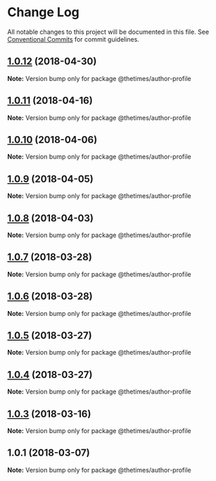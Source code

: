 # Change Log

All notable changes to this project will be documented in this file.
See [Conventional Commits](https://conventionalcommits.org) for commit guidelines.

<a name="1.0.12"></a>
## [1.0.12](https://github.com/newsuk/times-xnative/compare/@thetimes/author-profile@1.0.11...@thetimes/author-profile@1.0.12) (2018-04-30)




**Note:** Version bump only for package @thetimes/author-profile

<a name="1.0.11"></a>
## [1.0.11](https://github.com/newsuk/times-xnative/compare/@thetimes/author-profile@1.0.10...@thetimes/author-profile@1.0.11) (2018-04-16)




**Note:** Version bump only for package @thetimes/author-profile

<a name="1.0.10"></a>
## [1.0.10](https://github.com/newsuk/times-xnative/compare/@thetimes/author-profile@1.0.9...@thetimes/author-profile@1.0.10) (2018-04-06)




**Note:** Version bump only for package @thetimes/author-profile

<a name="1.0.9"></a>
## [1.0.9](https://github.com/newsuk/times-xnative/compare/@thetimes/author-profile@1.0.8...@thetimes/author-profile@1.0.9) (2018-04-05)




**Note:** Version bump only for package @thetimes/author-profile

<a name="1.0.8"></a>
## [1.0.8](https://github.com/newsuk/times-xnative/compare/@thetimes/author-profile@1.0.7...@thetimes/author-profile@1.0.8) (2018-04-03)




**Note:** Version bump only for package @thetimes/author-profile

<a name="1.0.7"></a>
## [1.0.7](https://github.com/newsuk/times-xnative/compare/@thetimes/author-profile@1.0.6...@thetimes/author-profile@1.0.7) (2018-03-28)




**Note:** Version bump only for package @thetimes/author-profile

<a name="1.0.6"></a>
## [1.0.6](https://github.com/newsuk/times-xnative/compare/@thetimes/author-profile@1.0.5...@thetimes/author-profile@1.0.6) (2018-03-28)




**Note:** Version bump only for package @thetimes/author-profile

<a name="1.0.5"></a>
## [1.0.5](https://github.com/newsuk/times-xnative/compare/@thetimes/author-profile@1.0.4...@thetimes/author-profile@1.0.5) (2018-03-27)




**Note:** Version bump only for package @thetimes/author-profile

<a name="1.0.4"></a>
## [1.0.4](https://github.com/newsuk/times-xnative/compare/@thetimes/author-profile@1.0.3...@thetimes/author-profile@1.0.4) (2018-03-27)




**Note:** Version bump only for package @thetimes/author-profile

<a name="1.0.3"></a>
## [1.0.3](https://github.com/newsuk/times-xnative/compare/@thetimes/author-profile@1.0.1...@thetimes/author-profile@1.0.3) (2018-03-16)




**Note:** Version bump only for package @thetimes/author-profile

<a name="1.0.1"></a>
## 1.0.1 (2018-03-07)




**Note:** Version bump only for package @thetimes/author-profile
